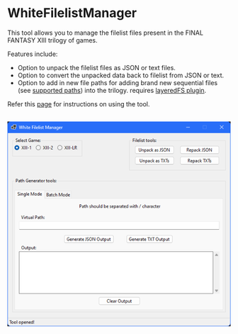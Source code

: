 # WhiteFilelistManager
This tool allows you to manage the filelist files present in the FINAL FANTASY XIII trilogy of games. 
<br>

Features include:
- Option to unpack the filelist files as JSON or text files.
- Option to convert the unpacked data back to filelist from JSON or text.
- Option to add in new file paths for adding brand new sequential files (see [supported paths](https://github.com/Surihix/WhiteFilelistManager/blob/master/Docs/SupportedPaths.md)) into the trilogy. requires [layeredFS plugin](https://github.com/LR-Research-Team/XIIIHooks). 

Refer this [page](https://github.com/Surihix/WhiteFilelistManager/blob/master/Docs/ToolUsage.md) for instructions on using the tool.

<br>![Image Text](app-img_repo.png)
<br><br>
